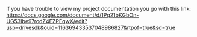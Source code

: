 if you have trouble to view my project documentation you go with this link:
https://docs.google.com/document/d/1Pq21bKGbOn-UG53Ibe97rodZ4EZPEqwX/edit?usp=drivesdk&ouid=116369433537048986827&rtpof=true&sd=true

